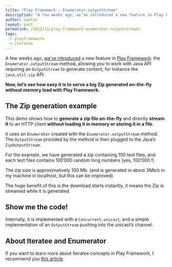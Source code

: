 ```yaml
---
title: "Play Framework – Enumerator.outputStream"
description: "A few weeks ago, we’ve introduced a new feature in Play Framework: the Enumerator.outputStream method, allowing you to work with Java API requiring an OutputStream to generate content, for instance the java.util.zip API."
author: Gaetan
layout: post
permalink: /2012/11/play-framework-enumerator-outputstream/
tags:
  - playframework
  - iteratee
---
```


[1]: https://github.com/playframework/Play20/commit/0f1ec1479e490f2c8af4cd79dd0b6a14b0ea9f75
[2]: http://www.playframework.org/
[3]: http://mandubian.com/2012/08/27/understanding-play2-iteratees-for-normal-humans/

A few weeks ago, [we’ve introduced][1] a new feature in [Play Framework][2]: the `Enumerator.outputStream` method, allowing you to work with Java API requiring an `OutputStream` to generate content, for instance the `java.util.zip` API.

**Now, let’s see how easy it is to serve a big Zip generated on-the-fly without memory load with Play Framework.**

<!--more-->

## The Zip generation example

<script src="https://gist.github.com/4058734.js?file=Application.scala"></script>

This demo shows how to **generate a zip file on-the-fly** and directly **stream it** to an HTTP client **without loading it in memory or storing it in a file**.

It uses an `Enumerator` created with the `Enumerator.outputStream` method.  
The `OutputStream` provided by the method is then plugged to the Java’s `ZipOutputStream`.

For the example, we have generated a zip containing 100 text files, and each text files contains 100’000 random long numbers (yes, 100’000 !).

The zip size is approximatively 100 Mb. (and is generated in about 3Mb/s in my machine in localhost, but this can be improved)

The huge benefit of this is the download starts instantly, it means the Zip is streamed while it is generated.

## Show me the code!

Internally, it is implemented with a `Concurrent.unicast`, and a simple implementation of an `OutputStream` pushing into the unicast’s channel:

<script src="https://gist.github.com/4058734.js?file=Enumerator.scala"></script>

## About Iteratee and Enumerator

If you want to learn more about Iteratee concepts in Play Framework, I recommend you [this article][3].
